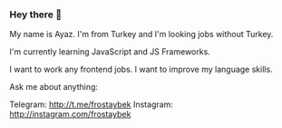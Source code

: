 ### Hey there 👋

My name is Ayaz. I'm from Turkey and I'm looking jobs without Turkey.

I'm currently learning JavaScript and JS Frameworks.

I want to work any frontend jobs. I want to improve my language skills.

Ask me about anything:

Telegram: http://t.me/frostaybek  Instagram: http://instagram.com/frostaybek
